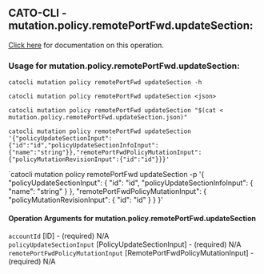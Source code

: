 
## CATO-CLI - mutation.policy.remotePortFwd.updateSection:
[Click here](https://api.catonetworks.com/documentation/#mutation-mutation.policy.remotePortFwd.updateSection) for documentation on this operation.

### Usage for mutation.policy.remotePortFwd.updateSection:

`catocli mutation policy remotePortFwd updateSection -h`

`catocli mutation policy remotePortFwd updateSection <json>`

`catocli mutation policy remotePortFwd updateSection "$(cat < mutation.policy.remotePortFwd.updateSection.json)"`

`catocli mutation policy remotePortFwd updateSection '{"policyUpdateSectionInput":{"id":"id","policyUpdateSectionInfoInput":{"name":"string"}},"remotePortFwdPolicyMutationInput":{"policyMutationRevisionInput":{"id":"id"}}}'`

`catocli mutation policy remotePortFwd updateSection -p '{
    "policyUpdateSectionInput": {
        "id": "id",
        "policyUpdateSectionInfoInput": {
            "name": "string"
        }
    },
    "remotePortFwdPolicyMutationInput": {
        "policyMutationRevisionInput": {
            "id": "id"
        }
    }
}'


#### Operation Arguments for mutation.policy.remotePortFwd.updateSection ####

`accountId` [ID] - (required) N/A    
`policyUpdateSectionInput` [PolicyUpdateSectionInput] - (required) N/A    
`remotePortFwdPolicyMutationInput` [RemotePortFwdPolicyMutationInput] - (required) N/A    
